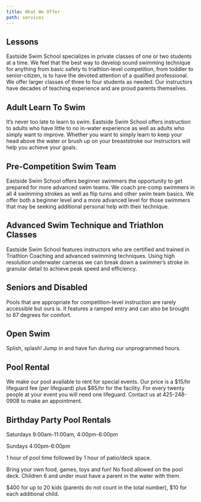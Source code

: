 ```yaml
---
title: What We Offer
path: services
---
```

## Lessons

Eastside Swim School specializes in private classes of one or two students at a time. We feel that the best way to develop sound swimming technique for anything from basic safety to triathlon-level competition, from toddler to senior-citizen, is to have the devoted attention of a qualified professional. We offer larger classes of three to four students as needed. Our instructors have decades of teaching experience and are proud parents themselves.

## Adult Learn To Swim

It’s never too late to learn to swim. Eastside Swim School offers instruction to adults who have little to no in-water experience as well as adults who simply want to improve. Whether you want to simply learn to keep your head above the water or brush up on your breaststroke our instructors will help you achieve your goals.

## Pre-Competition Swim Team

Eastside Swim School offers beginner swimmers the opportunity to get prepared for more advanced swim teams. We coach pre-comp swimmers in all 4 swimming strokes as well as flip turns and other swim team basics. We offer both a beginner level and a more advanced level for those swimmers that may be seeking additional personal help with their technique.

## Advanced Swim Technique and Triathlon Classes

Eastside Swim School features instructors who are certified and trained in Triathlon Coaching and advanced swimming techniques. Using high resolution underwater cameras we can break down a swimmer’s stroke in granular detail to achieve peak speed and efficiency.

## Seniors and Disabled

Pools that are appropriate for competition-level instruction are rarely accessible but ours is. It features a ramped entry and can also be brought to 87 degrees for comfort.

## Open Swim

Splish, splash! Jump in and have fun during our unprogrammed hours.

## Pool Rental

We make our pool available to rent for special events. Our price is a $15/hr lifeguard fee (per lifeguard) plus $85/hr for the facility. For every twenty people at your event you will need one lifeguard. Contact us at 425-248-0908 to make an appointment.

## Birthday Party Pool Rentals

Saturdays 9:00am-11:00am, 4:00pm-6:00pm

Sundays 4:00pm-6:00pm

1 hour of pool time followed by 1 hour of patio/deck space.

Bring your own food, games, toys and fun! No food allowed on the pool deck. Children 6 and under must have a parent in the water with them.

$400 for up to 20 kids (parents do not count in the total number), $10 for each additional child.
